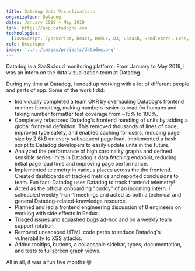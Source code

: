 ```yaml
---
title: Datadog Data Visualizations
organization: Datadog
dates: January 2019 – May 2019
link: https://app.datadoghq.com
technologies:
  [JavaScript, TypeScript, React, Redux, D3, Lodash, Handlebars, Less, Python]
role: Developer
image: '../../images/projects/datadog.png'
---
```


Datadog is a SaaS cloud monitoring platform. From January to May 2019, I was an intern on the data vizualization team at Datadog.

During my time at Datadog, I ended up working with a lot of different people and parts of app. Some of the work I did:

- Individually completed a team OKR by overhauling Datadog's frontend number formatting, making numbers easier to read for humans and taking number formatter test coverage from ~15% to 100%.
- Completely refactored Datadog's frontend handling of units by adding a global frontend definition. This removed thousands of lines of code, improved type safety, and enabled caching for users, reducing page size by 2.6kB on every subsequent page load. Implemented a bash script to Datadog developers to easily update units in the future.
- Analyzed the performance of high cardinality graphs and defined sensible series limits in Datadog's data fetching endpoint, reducing initial page load time and improving page performance.
- Implemented telemetry in various places across the the frontend. Created dashboards of tracked metrics and reported conclusions to team. Fun fact: Datadog uses Datadog to track frontend telemetry!
- Acted as the official onboarding "buddy" of an incoming intern. I scheduled weekly 1-on-1 meetings and acted as both a technical and general Datadog-related-knowledge resource.
- Planned and led a frontend engineering discussion of 8 engineers on working with side effects in Redux.
- Triaged issues and squashed bugs ad-hoc and on a weekly team support rotation.
- Removed unescaped HTML code paths to reduce Datadog's vulnerability to XSS attacks.
- Added tooltips, buttons, a collapsable sidebar, types, documentation, and tests to [fullscreen graph views](https://www.datadoghq.com/blog/full-screen-graphs/).

All in all, it was a fun five months 😄
